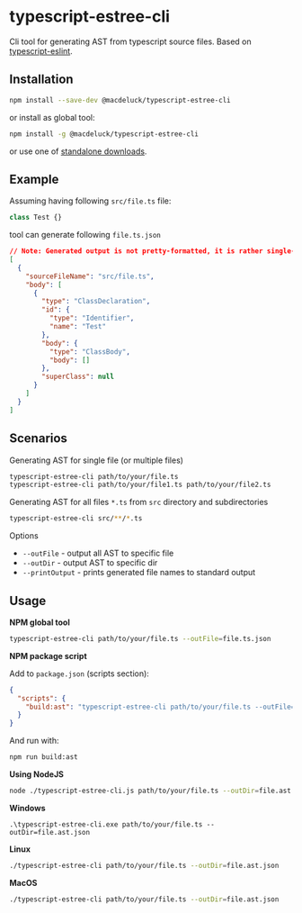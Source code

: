 # typescript-estree-cli
Cli tool for generating AST from typescript source files. Based on [typescript-eslint](https://github.com/typescript-eslint/typescript-eslint#readme).

## Installation

``` sh
npm install --save-dev @macdeluck/typescript-estree-cli
```

or install as global tool:

``` sh
npm install -g @macdeluck/typescript-estree-cli
```

or use one of [standalone downloads](https://github.com/macdeluck/typescript-estree-cli/releases/latest).

## Example

Assuming having following `src/file.ts` file:

``` ts
class Test {}
```

tool can generate following `file.ts.json`

``` json
// Note: Generated output is not pretty-formatted, it is rather single-line JSON
[
  {
    "sourceFileName": "src/file.ts",
    "body": [
      {
        "type": "ClassDeclaration",
        "id": {
          "type": "Identifier",
          "name": "Test"
        },
        "body": {
          "type": "ClassBody",
          "body": []
        },
        "superClass": null
      }
    ]
  }
]
```

## Scenarios

Generating AST for single file (or multiple files)

``` sh
typescript-estree-cli path/to/your/file.ts
typescript-estree-cli path/to/your/file1.ts path/to/your/file2.ts
```

Generating AST for all files `*.ts` from `src` directory and subdirectories
``` sh
typescript-estree-cli src/**/*.ts
```

Options
* `--outFile` - output all AST to specific file
* `--outDir` - output AST to specific dir
* `--printOutput` - prints generated file names to standard output

## Usage

**NPM global tool**

``` sh
typescript-estree-cli path/to/your/file.ts --outFile=file.ts.json
```

**NPM package script**

Add to `package.json` (scripts section):
``` json
{
  "scripts": {
    "build:ast": "typescript-estree-cli path/to/your/file.ts --outFile=file.ts.json"
  }
}
```

And run with:
``` sh
npm run build:ast
```

**Using NodeJS**
``` sh
node ./typescript-estree-cli.js path/to/your/file.ts --outDir=file.ast.json
```

**Windows**
``` pwsh
.\typescript-estree-cli.exe path/to/your/file.ts --outDir=file.ast.json
```

**Linux**
``` sh
./typescript-estree-cli path/to/your/file.ts --outDir=file.ast.json
```

**MacOS**
``` sh
./typescript-estree-cli path/to/your/file.ts --outDir=file.ast.json
```